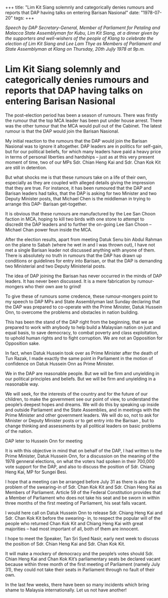 +++ 
title: "Lim Kit Siang solemnly and categorically denies rumours and reports that DAP having talks on entering Barisan Nasional"
date: "1978-07-20"
tags:
+++

_Speech by DAP Secretary-General, Member of Parliament for Petaling and Malacca State Assemblyman for Kubu, Lim Kit Siang, at a dinner given by the supporters and well-wishers of the people of Klang to celebrate the election of Lim Kit Siang and Lee Lam Thye as Members of Parliament and State Assemblyman  at Klang on Thursday, 20th Jujly 1978 at 9p.m._

# Lim Kit Siang solemnly and categorically denies rumours and reports that DAP having talks on entering Barisan Nasional
												
The  post-election period has been a season of rumours. There was firstly the rumour that the top MCA leader has been put under house arrest. There was the other tumour that the MCA would pull out of the Cabinet. The latest rumour is that the DAP would join the Barisan Nasional.</u>

My initial reaction to the rumours that the DAP would join the Barisan Nasional was to ignore it altogether. DAP leaders are in politics for  self-gain, but for our political beliefs, for which many leaders have paid a heavy price in terms of personal liberties and hardships – just as at this very present moment of time, two of our MPs Sdr. Chian Heng Kai and Sdr. Chan Kok Kit are still in detention.

But what shocks me is that these rumours take on a life of their own, especially as they are coupled with alleged details giving the impression that they are true. For instance, it has been rumoured that the DAP and Barisan leaders had talks, that the DAP is asking for two Minister and two Deputy Minister posts, that Michael Chen is the middleman in trying to arrange this DAP- Barisan get-together.

It is obvious that these rumours are manufactured by the Lee San Choon faction in MCA, hoping to kill two birds with one stone to attempt to discredit the DAP leaders and to further the on-going Lee San Choon – Michael Chan power feun inside the MCA.

After the election results, apart from meeting Datuk Senu bin Abdul Rahman on the plane to Sabah (where he wet in and I was thrown out), I have not met a single Barisan leader not discussed anything with anyone of them. There is absolutely no truth in rumours that the DAP has drawn up conditions or guidelines for entry into Barisan, or that the DAP is demanding two Ministerial and two Deputy Ministerial posts.

The idea of DAP joining the Barisan has never occurred in the minds of DAP leaders. It has never been discussed. It is a mere fabrication by rumour-mongers who their own axe to grind!

To give these of rumours some credence, these rumour-mongers point to my speech to DAP MPs and State Assemblyman last Sunday declaring that the DAP was prepared to co-operate with the Prime Minister, Datuk Hussein Onn, to overcome the problems and obstacles in nation building.

This has been the stand of the DAP right from the beginning, that we ae prepared to work with anybody to help build a Malaysian nation on just and equal basis, to save democracy, to combat poverty and class exploitation, to uphold human rights and to fight corruption. We are not an Opposition for Opposition sake.

In fact, when Datuk Hussein took over as Prime Minister after the death of Tun Razak, I made exactly the same point in Parliament in the motion of confidence on Datuk Hussein Onn as Prime Minister.

We in the DAP are reasonable people. But we will be firm and unyielding in our political principles and beliefs. But we will be firm and unyielding in a reasonable way.

We will seek, for the interests of the country and for the future of our children, to make the government see our point of view, to understand the people’s deepest hopes and dreams. We will do this by speaking up inside and outside Parliament and the State Assemblies, and in meetings with the Prime Minister and other government leaders. We will do so, not to ask for Minister or Deputy Minister posts or to get entry into the Barisan , but to change thinking and assessments by all political leaders on basic problems of the nation.

DAP leter to Hussein Onn for meeting

It is with this objective in mind that on behalf of the DAP, I had written to the Prime Minister, Datuk Hussein Onn, for a discussion on the meaning of the 1978 genneral elections, on what the voters had spoken in their 700,000 vote support for the DAP, and also to discuss the position of Sdr. Chiang Heng Kai, MP for Sungei Besi.

I hope that a meeting can be arranged before July 31 as there is also the problem of the swearing-in of Sdr. Chan Kok Kit and Sdr. Chian Heng Kai as Members of Parliament. Article 59 of the Federal Constitution provides that a Member of Parliament who does not take his seat and be sworn in within three months of the first meeting of Parliament, his seat falls vacant.

I would here call on Datuk Hussein Onn to release Sdr. Chiang Heng Kai and Sdr. Chan Kok Kit before the swearing- in, to respect the popular will of the people who returned Chan Kok Kit and Chiang Heng Kai with great majorities – had most important of all, both of them are innocent.

I hope to meet the Speaker, Tan Sri Syed Nasir, early next week to discuss the position of Sdr. Chian Heng Kai and Sdr. Chan Kok Kit.

It will make a mockery of democracy and the people’s votes should Sdr. Chian Heng Kai and Chan Kok Kit’s parliamentary seats be declared vacant because within three month of the first meeting of Parliament (namely July 31), they could not take their seats in Parliament through no fault of their own.

In the last few weeks, there have been so many incidents which bring shame to Malaysia internationally. Let us not have another!
 
